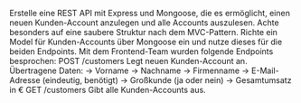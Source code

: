 Erstelle eine REST API mit Express und Mongoose, die es ermöglicht, einen neuen Kunden-Account anzulegen und alle Accounts auszulesen.
Achte besonders auf eine saubere Struktur nach dem MVC-Pattern. Richte ein Model für Kunden-Accounts über Mongoose ein und nutze dieses für die beiden Endpoints.
Mit dem Frontend-Team wurden folgende Endpoints besprochen:
POST /customers
Legt neuen Kunden-Account an.
Übertragene Daten:
-> Vorname
-> Nachname
-> Firmenname
-> E-Mail-Adresse (eindeutig, benötigt)
-> Großkunde (ja oder nein)
-> Gesamtumsatz in €
GET /customers
Gibt alle Kunden-Accounts aus.